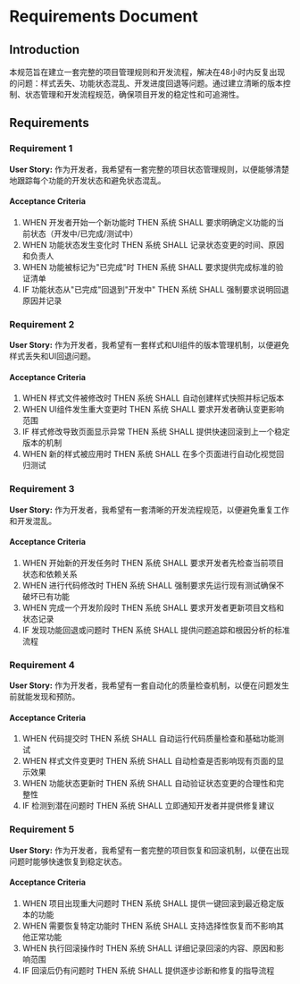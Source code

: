 # Requirements Document

## Introduction

本规范旨在建立一套完整的项目管理规则和开发流程，解决在48小时内反复出现的问题：样式丢失、功能状态混乱、开发进度回退等问题。通过建立清晰的版本控制、状态管理和开发流程规范，确保项目开发的稳定性和可追溯性。

## Requirements

### Requirement 1

**User Story:** 作为开发者，我希望有一套完整的项目状态管理规则，以便能够清楚地跟踪每个功能的开发状态和避免状态混乱。

#### Acceptance Criteria

1. WHEN 开发者开始一个新功能时 THEN 系统 SHALL 要求明确定义功能的当前状态（开发中/已完成/测试中）
2. WHEN 功能状态发生变化时 THEN 系统 SHALL 记录状态变更的时间、原因和负责人
3. WHEN 功能被标记为"已完成"时 THEN 系统 SHALL 要求提供完成标准的验证清单
4. IF 功能状态从"已完成"回退到"开发中" THEN 系统 SHALL 强制要求说明回退原因并记录

### Requirement 2

**User Story:** 作为开发者，我希望有一套样式和UI组件的版本管理机制，以便避免样式丢失和UI回退问题。

#### Acceptance Criteria

1. WHEN 样式文件被修改时 THEN 系统 SHALL 自动创建样式快照并标记版本
2. WHEN UI组件发生重大变更时 THEN 系统 SHALL 要求开发者确认变更影响范围
3. IF 样式修改导致页面显示异常 THEN 系统 SHALL 提供快速回滚到上一个稳定版本的机制
4. WHEN 新的样式被应用时 THEN 系统 SHALL 在多个页面进行自动化视觉回归测试

### Requirement 3

**User Story:** 作为开发者，我希望有一套清晰的开发流程规范，以便避免重复工作和开发混乱。

#### Acceptance Criteria

1. WHEN 开始新的开发任务时 THEN 系统 SHALL 要求开发者先检查当前项目状态和依赖关系
2. WHEN 进行代码修改时 THEN 系统 SHALL 强制要求先运行现有测试确保不破坏已有功能
3. WHEN 完成一个开发阶段时 THEN 系统 SHALL 要求开发者更新项目文档和状态记录
4. IF 发现功能回退或问题时 THEN 系统 SHALL 提供问题追踪和根因分析的标准流程

### Requirement 4

**User Story:** 作为开发者，我希望有一套自动化的质量检查机制，以便在问题发生前就能发现和预防。

#### Acceptance Criteria

1. WHEN 代码提交时 THEN 系统 SHALL 自动运行代码质量检查和基础功能测试
2. WHEN 样式文件变更时 THEN 系统 SHALL 自动检查是否影响现有页面的显示效果
3. WHEN 功能状态更新时 THEN 系统 SHALL 自动验证状态变更的合理性和完整性
4. IF 检测到潜在问题时 THEN 系统 SHALL 立即通知开发者并提供修复建议

### Requirement 5

**User Story:** 作为开发者，我希望有一套完整的项目恢复和回滚机制，以便在出现问题时能够快速恢复到稳定状态。

#### Acceptance Criteria

1. WHEN 项目出现重大问题时 THEN 系统 SHALL 提供一键回滚到最近稳定版本的功能
2. WHEN 需要恢复特定功能时 THEN 系统 SHALL 支持选择性恢复而不影响其他正常功能
3. WHEN 执行回滚操作时 THEN 系统 SHALL 详细记录回滚的内容、原因和影响范围
4. IF 回滚后仍有问题时 THEN 系统 SHALL 提供逐步诊断和修复的指导流程